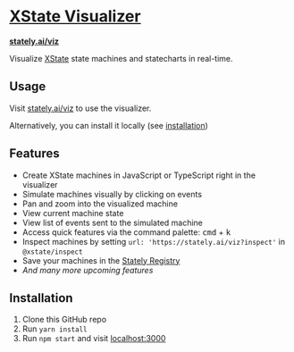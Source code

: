 # [XState Visualizer](https://stately.ai/viz)

**[stately.ai/viz](https://stately.ai/viz)**

Visualize [XState](https://xstate.js.org) state machines and statecharts in real-time.

## Usage

Visit [stately.ai/viz](https://stately.ai/viz) to use the visualizer.

Alternatively, you can install it locally (see [installation](#installation))

## Features

- Create XState machines in JavaScript or TypeScript right in the visualizer
- Simulate machines visually by clicking on events
- Pan and zoom into the visualized machine
- View current machine state
- View list of events sent to the simulated machine
- Access quick features via the command palette: <kbd>cmd</kbd> + <kbd>k</kbd>
- Inspect machines by setting `url: 'https://stately.ai/viz?inspect'` in `@xstate/inspect`
- Save your machines in the [Stately Registry](https://stately.ai/registry)
- _And many more upcoming features_

## Installation

1. Clone this GitHub repo
1. Run `yarn install`
1. Run `npm start` and visit [localhost:3000](https://localhost:3000)
